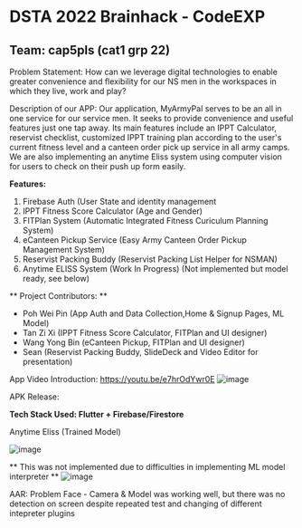 # DSTA 2022 Brainhack - CodeEXP
## Team: cap5pls (cat1 grp 22)

Problem Statement: How can we leverage digital technologies to enable greater convenience and flexibility for our NS men in the workspaces in which they live, work and play?

Description of our APP: Our application, MyArmyPal serves to be an all in one service for our service men. It seeks to provide convenience and useful features just one tap away. Its main features include an IPPT Calculator, reservist checklist, customized IPPT training plan according to the user's current fitness level and a canteen order pick up service in all army camps. We are also implementing an anytime Eliss system using computer vision for users to check on their push up form easily.


**Features:**
1. Firebase Auth (User State and identity management
2. IPPT Fitness Score Calculator (Age and Gender)
3. FITPlan System (Automatic Integrated Fitness Curiculum Planning System)
4. eCanteen Pickup Service (Easy Army Canteen Order Pickup Management System)
5. Reservist Packing Buddy (Reservist Packing List Helper for NSMAN)
7. Anytime ELISS System (Work In Progress) (Not implemented but model ready, see below)

** Project Contributors: **
- Poh Wei Pin (App Auth and Data Collection,Home & Signup Pages, ML Model)
- Tan Zi Xi (IPPT Fitness Score Calculator, FITPlan and UI designer)
- Wang Yong Bin (eCanteen Pickup, FITPlan and UI designer)
- Sean (Reservist Packing Buddy, SlideDeck and Video Editor for presentation)

App Video Introduction: https://youtu.be/e7hrOdYwr0E
![image](https://user-images.githubusercontent.com/7589432/173734771-13319e21-054a-41ae-b08f-5b8196ff4929.png)

APK Release: 

**Tech Stack Used: Flutter + Firebase/Firestore**

Anytime Eliss (Trained Model)

![image](https://user-images.githubusercontent.com/7589432/173735679-017f341e-3dcd-4ee7-9f9d-6faebd2a46d9.png)

** This was not implemented due to difficulties in implementing ML model interpreter **
![image](https://user-images.githubusercontent.com/7589432/173735702-ab9b5188-a1af-423b-bd74-243e43bc87f7.png)

AAR: Problem Face - Camera & Model was working well, but there was no detection on screen despite repeated test and changing of different intepreter plugins
